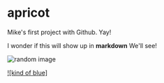 apricot
=======

Mike's first project with Github. Yay!

I wonder if this will show up in **markdown** 
We'll see!

![random image](http://imgs.xkcd.com/comics/im_so_random.png)

[![kind of blue]](https://www.youtube.com/watch?v=HMPL_ACKmHk)


